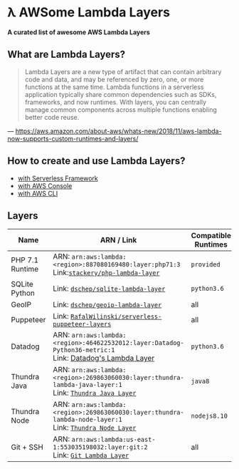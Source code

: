 # λ AWSome Lambda Layers

**A curated list of awesome AWS Lambda Layers** 

## What are Lambda Layers?

> Lambda Layers are a new type of artifact that can contain arbitrary code and data, and may be referenced by zero, one, or more functions at the same time. Lambda functions in a serverless application typically share common dependencies such as SDKs, frameworks, and now runtimes. With layers, you can centrally manage common components across multiple functions enabling better code reuse.

— https://aws.amazon.com/about-aws/whats-new/2018/11/aws-lambda-now-supports-custom-runtimes-and-layers/

## How to create and use Lambda Layers?

* [with Serverless Framework](https://serverless.com/blog/publish-aws-lambda-layers-serverless-framework/)
* [with AWS Console](https://aws.amazon.com/blogs/aws/new-for-aws-lambda-use-any-programming-language-and-share-common-components/)
* [with AWS CLI](https://docs.aws.amazon.com/lambda/latest/dg/configuration-layers.html)

## Layers

| Name | ARN / Link | Compatible Runtimes |
|------|------------|---------------------|
| PHP 7.1 Runtime | ARN: `arn:aws:lambda:<region>:887080169480:layer:php71:3`<br>Link:[`stackery/php-lambda-layer`](https://github.com/stackery/php-lambda-layer) | `provided` |
| SQLite Python | Link: [`dschep/sqlite-lambda-layer`](https://github.com/dschep/sqlite-lambda-layer) | `python3.6` | 
| GeoIP | Link: [`dschep/geoip-lambda-layer`](https://github.com/dschep/geoip-lambda-layer) | all |
| Puppeteer | Link: [`RafalWilinski/serverless-puppeteer-layers`](https://github.com/RafalWilinski/serverless-puppeteer-layers) | all |
| Datadog | ARN: `arn:aws:lambda:<region>:464622532012:layer:Datadog-Python36-metric:1`<br>Link: [Datadog's Lambda Layer](https://www.datadoghq.com/blog/datadog-lambda-layer/) | `python3.6` |
| Thundra Java | ARN: `arn:aws:lambda:<region>:269863060030:layer:thundra-lambda-java-layer:1`<br>Link: [`Thundra Java Layer`](https://docs.thundra.io/docs/java-custom-runtime-and-layer-support) | `java8` |
| Thundra Node | ARN: `arn:aws:lambda:<region>:269863060030:layer:thundra-lambda-node-layer:1`<br>Link: [`Thundra Node Layer`](https://docs.thundra.io/docs/node-custom-runtime-and-layer-support) | `nodejs8.10` |
| Git + SSH | ARN: `arn:aws:lambda:us-east-1:553035198032:layer:git:2`<br>Link: [`Git Lambda Layer`](https://github.com/lambci/git-lambda-layer) | all |
